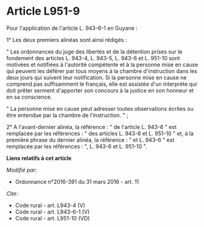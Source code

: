 # Article L951-9

Pour l'application de l'article L. 943-6-1 en Guyane : 

1° Les deux premiers alinéas sont ainsi rédigés : 

" Les ordonnances du juge des libertés et de la détention prises sur le fondement des articles L. 943-4, L. 943-5, L. 943-6
et L. 951-10 sont motivées et notifiées à l'autorité compétente et à la personne mise en cause qui peuvent les déférer par
tous moyens à la chambre d'instruction dans les deux jours qui suivent leur notification. Si la personne mise en cause ne
comprend pas suffisamment le français, elle est assistée d'un interprète qui doit prêter serment d'apporter son concours à la
justice en son honneur et en sa conscience. 

" La personne mise en cause peut adresser toutes observations écrites ou être entendue par la chambre de l'instruction. " ; 

2° A l'avant-dernier alinéa, la référence : " de l'article L. 943-6 " est remplacée par les références : " des articles L.
943-6 et L. 951-10 " et, à la première phrase du dernier alinéa, la référence : " et L. 943-6 " est remplacée par les
références : ", L. 943-6 et L. 951-10 ".

**Liens relatifs à cet article**

_Modifié par_:

  - Ordonnance n°2016-391 du 31 mars 2016 - art. 11

_Cite_:

  - Code rural - art. L943-4 (V)
  - Code rural - art. L943-6-1 (V)
  - Code rural - art. L951-10 (VD)
